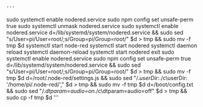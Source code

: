     '''
sudo systemctl enable nodered.service
sudo npm config set unsafe-perm true
sudo systemctl unmask nodered.service
sudo systemctl enable nodered.service
d=/lib/systemd/system/nodered.service && sudo sed "s/User=pi/User=root/;s/Group=pi/Group=root/" $d > tmp && sudo mv -f tmp $d
systemctl start node-red
systemctl start nodered
systemctl daemon reload
systemctl daemon-reload
systemctl start nodered
exit
sudo systemctl enable nodered.service
sudo npm config set unsafe-perm true
d=/lib/systemd/system/nodered.service && sudo sed "s/User=pi/User=root/;s/Group=pi/Group=root/" $d > tmp && sudo mv -f tmp $d
d=/root/.node-red/settings.js && sudo sed "/.*userDir:*./c\userDir: '\/home\/pi\/.node-red\/'," $d > tmp && sudo mv -f tmp $d
d=/boot/config.txt && sudo sed "/.*dtparam=audio=on*./c\dtparam=audio=off" $d > tmp && sudo cp -f tmp $d
    '''